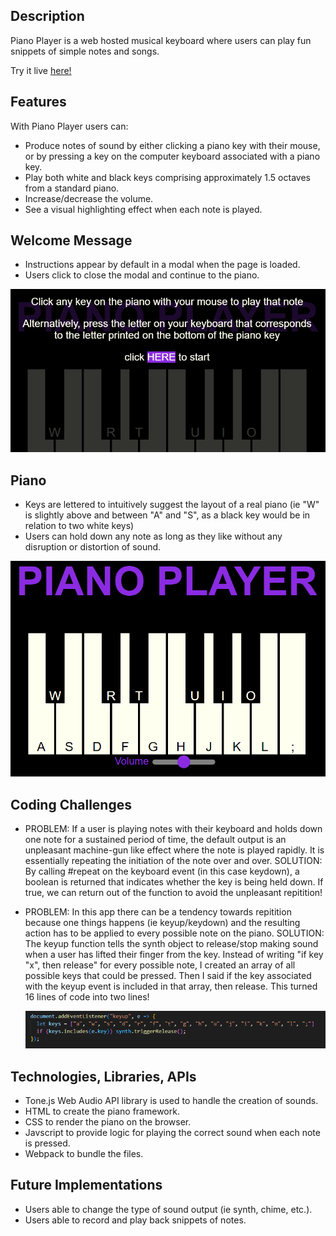 ## Description

Piano Player is a web hosted musical keyboard where users can play fun snippets of simple notes and songs. 

Try it live [here!](https://smackey15.github.io/piano_player/)

## Features

With Piano Player users can:

- Produce notes of sound by either clicking a piano key with their mouse, or by pressing a key on the computer keyboard associated with a piano key.
- Play both white and black keys comprising approximately 1.5 octaves from a standard piano.
- Increase/decrease the volume.
- See a visual highlighting effect when each note is played.

## Welcome Message

- Instructions appear by default in a modal when the page is loaded.
- Users click to close the modal and continue to the piano.

![welcome](./welcome_revised.png) 

## Piano

- Keys are lettered to intuitively suggest the layout of a real piano (ie "W" is slightly above and between "A" and "S", as a black key would be in relation to two white keys)
- Users can hold down any note as long as they like without any disruption or distortion of sound.

![piano](./piano.png) 

## Coding Challenges

- PROBLEM: If a user is playing notes with their keyboard and holds down one note for a sustained period of time, the default output is an unpleasant machine-gun like effect where the note is played rapidly.  It is essentially repeating the initiation of the note over and over.  SOLUTION: By calling #repeat on the keyboard event (in this case keydown), a boolean is returned that indicates whether the key is being held down.  If true, we can return out of the function to avoid the unpleasant repitition!

- PROBLEM: In this app there can be a tendency towards repitition because one things happens (ie keyup/keydown) and the resulting action has to be applied to every possible note on the piano.  SOLUTION: The keyup function tells the synth object to release/stop making sound when a user has lifted their finger from the key.  Instead of writing "if key "x", then release" for every possible note, I created an array of all possible keys that could be pressed.  Then I said if the key associated with the keyup event is included in that array, then release.  This turned 16 lines of code into two lines!  

    ![keyup](./keyup.png) 


## Technologies, Libraries, APIs

- Tone.js Web Audio API library is used to handle the creation of sounds.
- HTML to create the piano framework.
- CSS to render the piano on the browser.
- Javscript to provide logic for playing the correct sound when each note is pressed. 
- Webpack to bundle the files. 

## Future Implementations

- Users able to change the type of sound output (ie synth, chime, etc.).
- Users able to record and play back snippets of notes.
